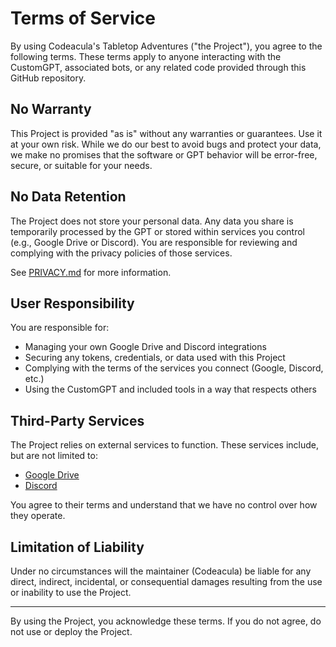 # Terms of Service

By using Codeacula's Tabletop Adventures ("the Project"), you agree to the following terms. These terms apply to anyone interacting with the CustomGPT, associated bots, or any related code provided through this GitHub repository.

## No Warranty

This Project is provided "as is" without any warranties or guarantees. Use it at your own risk. While we do our best to avoid bugs and protect your data, we make no promises that the software or GPT behavior will be error-free, secure, or suitable for your needs.

## No Data Retention

The Project does not store your personal data. Any data you share is temporarily processed by the GPT or stored within services you control (e.g., Google Drive or Discord). You are responsible for reviewing and complying with the privacy policies of those services.

See [PRIVACY.md](./PRIVACY.md) for more information.

## User Responsibility

You are responsible for:

- Managing your own Google Drive and Discord integrations
- Securing any tokens, credentials, or data used with this Project
- Complying with the terms of the services you connect (Google, Discord, etc.)
- Using the CustomGPT and included tools in a way that respects others

## Third-Party Services

The Project relies on external services to function. These services include, but are not limited to:

- [Google Drive](https://www.google.com/drive/terms-of-service/)
- [Discord](https://discord.com/terms)

You agree to their terms and understand that we have no control over how they operate.

## Limitation of Liability

Under no circumstances will the maintainer (Codeacula) be liable for any direct, indirect, incidental, or consequential damages resulting from the use or inability to use the Project.

---

By using the Project, you acknowledge these terms. If you do not agree, do not use or deploy the Project.
